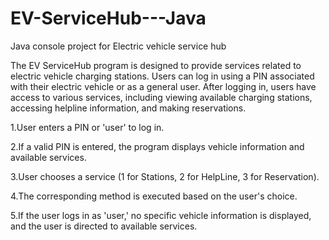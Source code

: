# EV-ServiceHub---Java
Java console project for Electric vehicle service hub

The EV ServiceHub program is designed to provide services related to electric vehicle charging stations. Users can log in using a PIN associated with their electric vehicle or as a general user. After logging in, users have access to various services, including viewing available charging stations, accessing helpline information, and making reservations.

1.User enters a PIN or 'user' to log in.

2.If a valid PIN is entered, the program displays vehicle information and available services.

3.User chooses a service (1 for Stations, 2 for HelpLine, 3 for Reservation).

4.The corresponding method is executed based on the user's choice.

5.If the user logs in as 'user,' no specific vehicle information is displayed, and the user is directed to available services.
